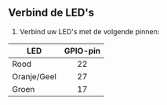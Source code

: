 ## Verbind de LED's

1. Verbind uw LED's met de volgende pinnen:

| LED         | GPIO-pin |
| ----------- |:--------:|
| Rood        |    22    |
| Oranje/Geel |    27    |
| Groen       |    17    |